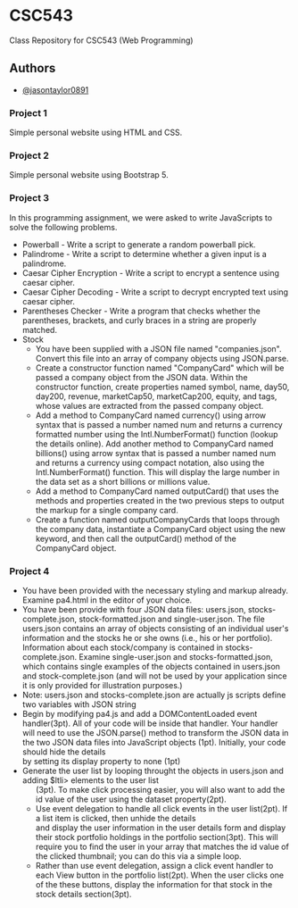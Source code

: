 # CSC543

Class Repository for CSC543 (Web Programming)

## Authors

- [@jasontaylor0891](https://www.github.com/jasontaylor0891)

### Project 1
Simple personal website using HTML and CSS.

### Project 2
Simple personal website using Bootstrap 5.

### Project 3
In this programming assignment, we were asked to write JavaScripts to solve the following problems.

- Powerball - Write a script to generate a random powerball pick.
- Palindrome - Write a script to determine whether a given input is a palindrome.
- Caesar Cipher Encryption - Write a script to encrypt a sentence using caesar cipher.
- Caesar Cipher Decoding - Write a script to decrypt encrypted text using caesar cipher.
- Parentheses Checker - Write a program that checks whether the parentheses, brackets, and curly braces in a string are properly matched.
- Stock
   - You have been supplied with a JSON file named "companies.json". Convert this file into an array of company objects using JSON.parse.
   - Create a constructor function named "CompanyCard" which will be passed a company object from the JSON data. Within the constructor function, create properties named symbol, name, day50, day200, revenue, marketCap50, marketCap200, equity, and tags, whose values are extracted from the passed company object.
   - Add a method to CompanyCard named currency() using arrow syntax that is passed a number named num and returns a currency formatted number using the Intl.NumberFormat() function (lookup the details online). Add another method to CompanyCard named billions() using arrow syntax that is passed a number named num and returns a currency using compact notation, also using the Intl.NumberFormat() function. This will display the large number in the data set as a short billions or millions value.
   - Add a method to CompanyCard named outputCard() that uses the methods and properties created in the two previous steps to output the markup for a single company card.
   - Create a function named outputCompanyCards that loops through the company data, instantiate a CompanyCard object using the new keyword, and then call the outputCard() method of the CompanyCard object.
   
### Project 4

- You have been provided with the necessary styling and markup already. Examine pa4.html in the editor of your choice.
- You have been provide with four JSON data files: users.json, stocks-complete.json, stock-formatted.json and single-user.json. The file users.json contains an array of objects consisting of an individual user's information and the stocks he or she owns (i.e., his or her portfolio). Information about each stock/company is contained in stocks-complete.json. Examine single-user.json and stocks-formatted.json, which contains single examples of the objects contained in users.json and stock-complete.json (and will not be used by your application since it is only provided for illustration purposes.)
- Note: users.json and stocks-complete.json are actually js scripts define two variables with JSON string
- Begin by modifying pa4.js and add a DOMContentLoaded event handler(3pt). All of your code will be inside that handler. Your handler will need to use the JSON.parse() method to transform the JSON data in the two JSON data files into JavaScript objects (1pt). Initially, your code should hide the details <section> by setting its display property to none (1pt)
- Generate the user list by looping throught the objects in users.json and adding $ltli> elements to the user list <ul>(3pt). To make click processing easier, you will also want to add the id value of the user using the dataset property(2pt).
- Use event delegation to handle all click events in the user list(2pt). If a list item is clicked, then unhide the details <section> and display the user information in the user details form and display their stock portfolio holdings in the portfolio section(3pt). This will require you to find the user in your array that matches the id value of the clicked thumbnail; you can do this via a simple loop.
- Rather than use event delegation, assign a click event handler to each View button in the portfolio list(2pt). When the user clicks one of the these buttons, display the information for that stock in the stock details section(3pt).

